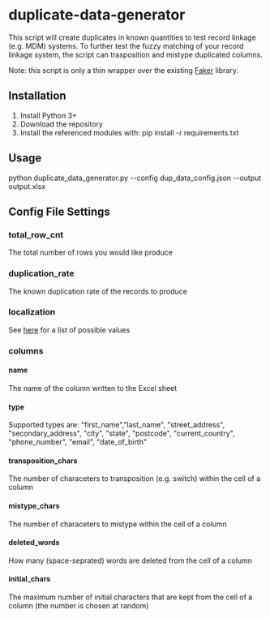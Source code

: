 # duplicate-data-generator
This script will create duplicates in known quantities to test record linkage (e.g. MDM) systems.  To further test the fuzzy matching of your record linkage system, the script can trasposition and mistype duplicated columns.  

Note: this script is only a thin wrapper over the existing [Faker](https://github.com/joke2k/faker) library.

## Installation
1. Install Python 3+
2. Download the repository
3. Install the referenced modules with: pip install -r requirements.txt

## Usage
python duplicate_data_generator.py --config dup_data_config.json --output output.xlsx

## Config File Settings
### total_row_cnt
The total number of rows you would like produce
### duplication_rate
The known duplication rate of the records to produce
### localization
See [here](https://faker.readthedocs.io/en/master/locales.html) for a list of possible values
### columns
#### name
The name of the column written to the Excel sheet
#### type
Supported types are: "first_name","last_name", "street_address", "secondary_address", "city", "state", "postcode", "current_country", "phone_number", "email", "date_of_birth"
#### transposition_chars
The number of characeters to transposition (e.g. switch) within the cell of a column
#### mistype_chars
The number of characeters to mistype within the cell of a column
#### deleted_words
How many (space-seprated) words are deleted from the cell of a column 
#### initial_chars
The maximum number of initial characters that are kept from the cell of a column (the number is chosen at random)


